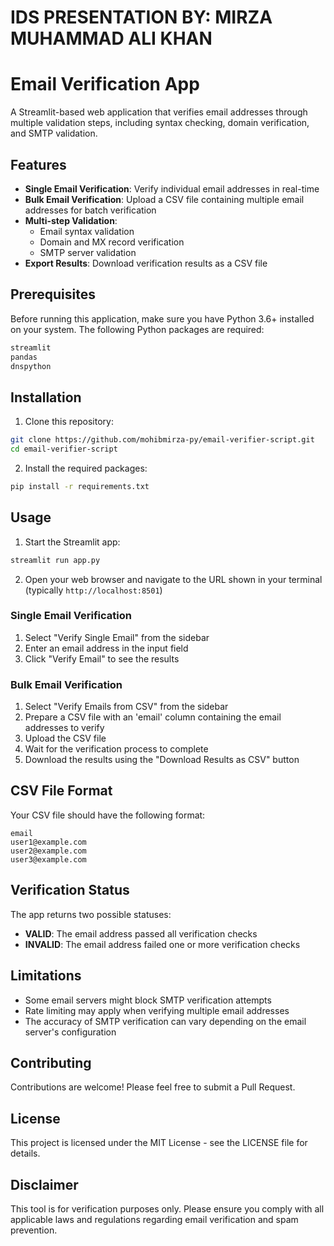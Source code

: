 # IDS PRESENTATION BY: MIRZA MUHAMMAD ALI KHAN
# Email Verification App


A Streamlit-based web application that verifies email addresses through multiple validation steps, including syntax checking, domain verification, and SMTP validation.

## Features

- **Single Email Verification**: Verify individual email addresses in real-time
- **Bulk Email Verification**: Upload a CSV file containing multiple email addresses for batch verification
- **Multi-step Validation**:
  - Email syntax validation
  - Domain and MX record verification
  - SMTP server validation
- **Export Results**: Download verification results as a CSV file

## Prerequisites

Before running this application, make sure you have Python 3.6+ installed on your system. The following Python packages are required:

```bash
streamlit
pandas
dnspython
```

## Installation

1. Clone this repository:
```bash
git clone https://github.com/mohibmirza-py/email-verifier-script.git
cd email-verifier-script
```

2. Install the required packages:
```bash
pip install -r requirements.txt
```

## Usage

1. Start the Streamlit app:
```bash
streamlit run app.py
```

2. Open your web browser and navigate to the URL shown in your terminal (typically `http://localhost:8501`)

### Single Email Verification
1. Select "Verify Single Email" from the sidebar
2. Enter an email address in the input field
3. Click "Verify Email" to see the results

### Bulk Email Verification
1. Select "Verify Emails from CSV" from the sidebar
2. Prepare a CSV file with an 'email' column containing the email addresses to verify
3. Upload the CSV file
4. Wait for the verification process to complete
5. Download the results using the "Download Results as CSV" button

## CSV File Format

Your CSV file should have the following format:
```csv
email
user1@example.com
user2@example.com
user3@example.com
```

## Verification Status

The app returns two possible statuses:
- **VALID**: The email address passed all verification checks
- **INVALID**: The email address failed one or more verification checks

## Limitations

- Some email servers might block SMTP verification attempts
- Rate limiting may apply when verifying multiple email addresses
- The accuracy of SMTP verification can vary depending on the email server's configuration

## Contributing

Contributions are welcome! Please feel free to submit a Pull Request.

## License

This project is licensed under the MIT License - see the LICENSE file for details.

## Disclaimer

This tool is for verification purposes only. Please ensure you comply with all applicable laws and regulations regarding email verification and spam prevention.
